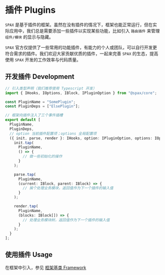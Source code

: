 # 插件 Plugins

`SPAX` 是基于插件的框架。虽然在没有插件的情况下，框架也能正常运行，但在实际应用中，我们总是需要添加一些插件以实现某些功能，比如引入 `路由插件` 来管理 `组件/模块` 的显示与隐藏。

`SPAX` 官方仅提供了一些常用的功能插件，有能力的个人或团队，可以自行开发更符合需求的插件。我们欢迎大家贡献优质的插件，一起来完善 `SPAX` 的生态，提高使用 `SPAX` 开发的工作效率与代码质量。

## 开发插件 Development

```typescript
// 引入类型声明（我们推荐使用 Typescript 开发）
import { IHooks, IOptions, IBlock, IPluginOption } from "@spax/core";

const PluginName = "SomePlugin";
const PluginDeps = ["ElsePlugin"];

// 框架向插件注入了三个事件插槽
export default [
  PluginName,
  PluginDeps,
  // option 当前插件配置项；options 全局配置项
  ({ init, parse, render }: IHooks, option: IPluginOption, options: IOptions) => {
    init.tap(
      PluginName,
      () => {
        // 做一些初始化的操作
      }
    );

    parse.tap(
      PluginName,
      (current: IBlock, parent: IBlock) => {
        // 挨个处理业务模块，返回值作为下一个插件的输入值
      }
    );

    render.tap(
      PluginName,
      (blocks: IBlock[]) => {
        // 处理业务模块树，返回值作为下一个插件的输入值
      }
    );
  }
];
```

## 使用插件 Usage

在框架中引入，参见 [框架基类 Framework](../core/framework.md)
